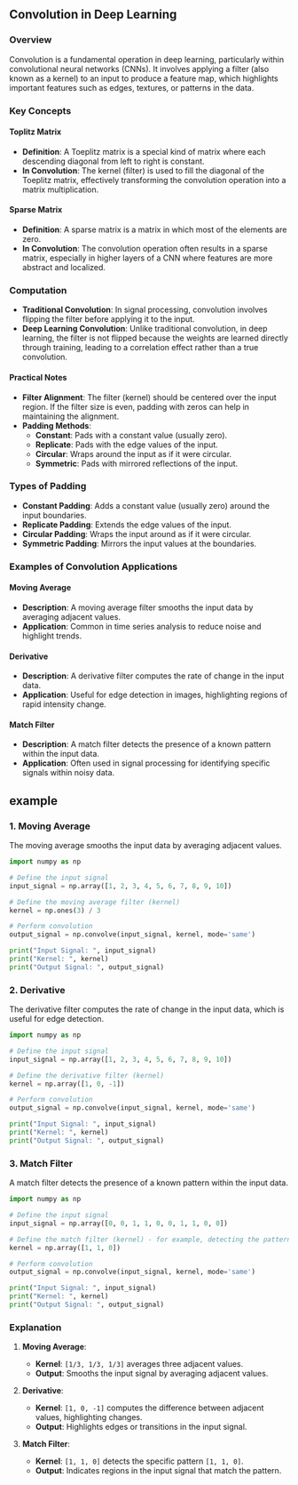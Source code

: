## Convolution in Deep Learning

### Overview
Convolution is a fundamental operation in deep learning, particularly within convolutional neural networks (CNNs). It involves applying a filter (also known as a kernel) to an input to produce a feature map, which highlights important features such as edges, textures, or patterns in the data.

### Key Concepts

#### Toplitz Matrix
- **Definition**: A Toeplitz matrix is a special kind of matrix where each descending diagonal from left to right is constant.
- **In Convolution**: The kernel (filter) is used to fill the diagonal of the Toeplitz matrix, effectively transforming the convolution operation into a matrix multiplication.

#### Sparse Matrix
- **Definition**: A sparse matrix is a matrix in which most of the elements are zero.
- **In Convolution**: The convolution operation often results in a sparse matrix, especially in higher layers of a CNN where features are more abstract and localized.

### Computation

- **Traditional Convolution**: In signal processing, convolution involves flipping the filter before applying it to the input.
- **Deep Learning Convolution**: Unlike traditional convolution, in deep learning, the filter is not flipped because the weights are learned directly through training, leading to a correlation effect rather than a true convolution.

#### Practical Notes
- **Filter Alignment**: The filter (kernel) should be centered over the input region. If the filter size is even, padding with zeros can help in maintaining the alignment.
- **Padding Methods**:
  - **Constant**: Pads with a constant value (usually zero).
  - **Replicate**: Pads with the edge values of the input.
  - **Circular**: Wraps around the input as if it were circular.
  - **Symmetric**: Pads with mirrored reflections of the input.

### Types of Padding

- **Constant Padding**: Adds a constant value (usually zero) around the input boundaries.
- **Replicate Padding**: Extends the edge values of the input.
- **Circular Padding**: Wraps the input around as if it were circular.
- **Symmetric Padding**: Mirrors the input values at the boundaries.

### Examples of Convolution Applications

#### Moving Average
- **Description**: A moving average filter smooths the input data by averaging adjacent values.
- **Application**: Common in time series analysis to reduce noise and highlight trends.

#### Derivative
- **Description**: A derivative filter computes the rate of change in the input data.
- **Application**: Useful for edge detection in images, highlighting regions of rapid intensity change.

#### Match Filter
- **Description**: A match filter detects the presence of a known pattern within the input data.
- **Application**: Often used in signal processing for identifying specific signals within noisy data.


## example



### 1. Moving Average

The moving average smooths the input data by averaging adjacent values.

```python
import numpy as np

# Define the input signal
input_signal = np.array([1, 2, 3, 4, 5, 6, 7, 8, 9, 10])

# Define the moving average filter (kernel)
kernel = np.ones(3) / 3

# Perform convolution
output_signal = np.convolve(input_signal, kernel, mode='same')

print("Input Signal: ", input_signal)
print("Kernel: ", kernel)
print("Output Signal: ", output_signal)
```

### 2. Derivative

The derivative filter computes the rate of change in the input data, which is useful for edge detection.

```python
import numpy as np

# Define the input signal
input_signal = np.array([1, 2, 3, 4, 5, 6, 7, 8, 9, 10])

# Define the derivative filter (kernel)
kernel = np.array([1, 0, -1])

# Perform convolution
output_signal = np.convolve(input_signal, kernel, mode='same')

print("Input Signal: ", input_signal)
print("Kernel: ", kernel)
print("Output Signal: ", output_signal)
```

### 3. Match Filter

A match filter detects the presence of a known pattern within the input data.

```python
import numpy as np

# Define the input signal
input_signal = np.array([0, 0, 1, 1, 0, 0, 1, 1, 0, 0])

# Define the match filter (kernel) - for example, detecting the pattern [1, 1, 0]
kernel = np.array([1, 1, 0])

# Perform convolution
output_signal = np.convolve(input_signal, kernel, mode='same')

print("Input Signal: ", input_signal)
print("Kernel: ", kernel)
print("Output Signal: ", output_signal)
```

### Explanation

1. **Moving Average**:
    - **Kernel**: `[1/3, 1/3, 1/3]` averages three adjacent values.
    - **Output**: Smooths the input signal by averaging adjacent values.

2. **Derivative**:
    - **Kernel**: `[1, 0, -1]` computes the difference between adjacent values, highlighting changes.
    - **Output**: Highlights edges or transitions in the input signal.

3. **Match Filter**:
    - **Kernel**: `[1, 1, 0]` detects the specific pattern `[1, 1, 0]`.
    - **Output**: Indicates regions in the input signal that match the pattern.

